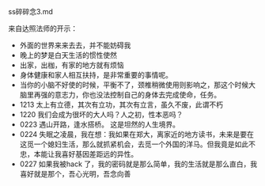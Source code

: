ss碎碎念3.md

来自达照法师的开示：

- 外面的世界来来去去，并不能妨碍我
- 晚上的梦是白天生活的惯性使然
- 出家，出枷，有家的地方就有烦恼
- 身体健康和家人相互扶持，是非常重要的事情呢。
- 当你的小脑不好使的时候，平衡不了，颈椎稍微使用则影响之，那这个时候大脑里再强的意志力，你也没法控制自己的身体去完成使命，任务。
- 1213 太上有立德，其次有立功，其次有立言，虽久不废，此谓不朽
- 1220 我们会成为很坏的大人吗？人之初，性本恶吗？
- 0223 遇山开路，逢水搭桥。 这是坦然的人生境界。
- 0224 失眠之凌晨，我在想：我如果在郑大，离家近的地方读书，未来是要在这觅一个媳妇生活，那么就抓紧机会，去觅一个外国的洋马。但我竟是如此不忠，本能让我喜好基因差距远的异性。
- 0227 如果我被hack 了，我的密码就是那么简单，我的生活就是那么直白，我喜好就是那个，吾心光明，吾念向善

